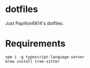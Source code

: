 # dotfiles

Just Papillon6814's dotfiles. 

# Requirements

```
npm i -g typescript-language-server
brew install tree-sitter
```
